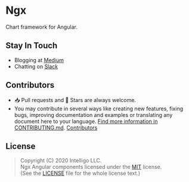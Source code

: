 # Ngx

Chart framework for Angular.

## Stay In Touch

- Blogging at [Medium](https://medium.com/intelligo-mn)
- Chatting on [Slack](https://slack.intelligo.systems/)

## Contributors

- 📥 Pull requests and 🌟 Stars are always welcome. 
- You may contribute in several ways like creating new features, fixing bugs, improving documentation and examples
or translating any document here to your language. [Find more information in CONTRIBUTING.md](CONTRIBUTING.md).
<a href="https://github.com/intelligo-mn/ngx/graphs/contributors">Contributors</a>

## License

> Copyright (C) 2020 Intelligo LLC.<br>
> Ngx Angular components licensed under the [MIT](./LICENSE) license.<br>
> (See the [LICENSE](./LICENSE) file for the whole license text.)
